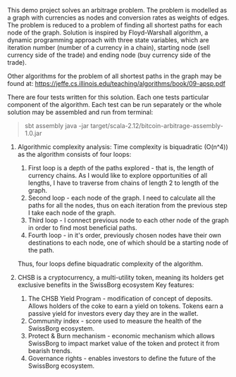 This demo project solves an arbitrage problem. The problem is modelled as a graph with currencies as nodes and
conversion rates as weights of edges. The problem is reduced to a problem of finding all shortest paths for each node of
the graph. Solution is inspired by Floyd-Warshall algorithm, a dynamic programming approach with three state variables,
which are iteration number (number of a currency in a chain), starting node (sell currency side of the trade)
and ending node (buy currency side of the trade).

Other algorithms for the problem of all shortest paths in the graph may be found at:
https://jeffe.cs.illinois.edu/teaching/algorithms/book/09-apsp.pdf

There are four tests written for this solution. Each one tests particular component of the algorithm. Each test can be
run separately or the whole solution may be assembled and run from terminal:
> sbt assembly
> java -jar target/scala-2.12/bitcoin-arbitrage-assembly-1.0.jar

1. Algorithmic complexity analysis:
   Time complexity is biquadratic (O(n^4)) as the algorithm consists of four loops:
    1. First loop is a depth of the paths explored - that is, the length of currency chains. As I would like to explore
       opportunities of all lengths, I have to traverse from chains of length 2 to length of the graph.
    2. Second loop - each node of the graph. I need to calculate all the paths for all the nodes, thus on each iteration
       from the previous step I take each node of the graph.
    3. Third loop - I connect previous node to each other node of the graph in order to find most beneficial paths.
    4. Fourth loop - in it's order, previously chosen nodes have their own destinations to each node, one of which
       should be a starting node of the path.

   Thus, four loops define biquadratic complexity of the algorithm.

2. CHSB is a cryptocurrency, a multi-utility token, meaning its holders get exclusive benefits in the SwissBorg
   ecosystem Key features:
    1. The CHSB Yield Program - modification of concept of deposits. Allows holders of the coke to earn a yield on
       tokens. Tokens earn a passive yield for investors every day they are in the wallet.
    2. Community index - score used to measure the health of the SwissBorg ecosystem.
    3. Protect & Burn mechanism - economic mechanism which allows SwissBorg to impact market value of the token and
       protect it from bearish trends.
    4. Governance rights - enables investors to define the future of the SwissBorg ecosystem.
